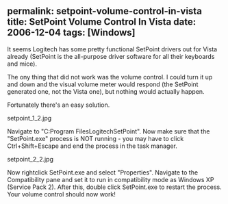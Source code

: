 permalink: setpoint-volume-control-in-vista
title: SetPoint Volume Control In Vista
date: 2006-12-04
tags: [Windows]
---
It seems Logitech has some pretty functional SetPoint drivers out for Vista already (SetPoint is the all-purpose driver software for all their keyboards and mice).

The ony thing that did not work was the volume control. I could turn it up and down and the visual volume meter would respond (the SetPoint generated one, not the Vista one), but nothing would actually happen.

Fortunately there's an easy solution.

setpoint_1_2.jpg

Navigate to "C:Program FilesLogitechSetPoint". Now make sure that the "SetPoint.exe" process is NOT running - you may have to click Ctrl+Shift+Escape and end the process in the task manager.

setpoint_2_2.jpg

Now rightclick SetPoint.exe and select "Properties". Navigate to the Compatibility pane and set it to run in compatibility mode as Windows XP (Service Pack 2). After this, double click SetPoint.exe to restart the process. Your volume control should now work!
